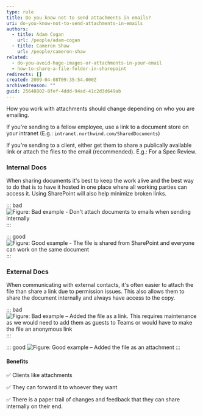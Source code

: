 ```yaml
---
type: rule
title: Do you know not to send attachments in emails?
uri: do-you-know-not-to-send-attachments-in-emails
authors:
  - title: Adam Cogan
    url: /people/adam-cogan
  - title: Cameron Shaw
    url: /people/cameron-shaw
related:
  - do-you-avoid-huge-images-or-attachments-in-your-email
  - how-to-share-a-file-folder-in-sharepoint
redirects: []
created: 2009-04-08T09:35:54.000Z
archivedreason: ""
guid: 25648802-8fef-4ddd-94ad-41c2d3d649ab
---
```

How you work with attachments should change depending on who you are emailing. 

If you're sending to a fellow employee, use a link to a document store on your intranet (E.g.: `intranet.northwind.com/SharedDocuments`)

If you're sending to a client, either get them to share a publically available link or attach the files to the email (recommended). E.g.: For a Spec Review. 

<!--endintro-->

### Internal Docs

When sharing documents it's best to keep the work alive and the best way to do that is to have it hosted in one place where all working parties can access it. Using SharePoint will also help minimize broken links.

::: bad
![Figure: Bad example - Don't attach documents to emails when sending internally](bad-example-email-attachments.png)
:::

::: good
![Figure: Good example - The file is shared from SharePoint and everyone can work on the same document](good-example-sharepoint.png)
:::

### External Docs

When communicating with external contacts, it's often easier to attach the file than share a link due to permission issues. This also allows them to share the document internally and always have access to the copy.

::: bad
![Figure: Bad example – Added the file as a link. This requires maintenance as we would need to add them as guests to Teams or would have to make the file an anonymous link](email-bad-example.png)
:::

::: good
![Figure: Good example – Added the file as an attachment](email-external-good-example.png)
:::

#### Benefits

✅ Clients like attachments 

✅ They can forward it to whoever they want

✅ There is a paper trail of changes and feedback that they can share internally on their end.
